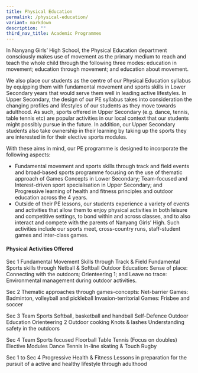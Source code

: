 ```yaml
---
title: Physical Education
permalink: /physical-education/
variant: markdown
description: ""
third_nav_title: Academic Programmes
---
```

In Nanyang Girls’ High School, the Physical Education department consciously makes use of movement as the primary medium to reach and teach the whole child through the following three modes: 
education in movement; 
education through movement; and 
education about movement.

We also place our students as the centre of our Physical Education syllabus by equipping them with fundamental movement and sports skills in Lower Secondary years that would serve them well in leading active lifestyles. In Upper Secondary, the design of our PE syllabus takes into consideration the changing profiles and lifestyles of our students as they move towards adulthood. As such, sports offered in Upper Secondary (e.g. dance, tennis, table tennis etc) are popular activities in our local context that our students might possibly pursue in the future. In addition, our Upper Secondary students also take ownership in their learning by taking up the sports they are interested in for their elective sports modules. 

With these aims in mind, our PE programme is designed to incorporate the following aspects:
<ul>
	<li>Fundamental movement and sports skills through track and field events and broad-based sports programme focusing on the use of thematic approach of Games Concepts in Lower Secondary;
Team-focused and Interest-driven sport specialisation in Upper Secondary; and 
		Progressive learning of health and fitness principles and outdoor education across the 4 years.</li>
	<li>Outside of their PE lessons, our students experience a variety of events and activities that allow them to enjoy physical activities in both leisure and competitive settings, to bond within and across classes, and to also interact and compete with the parents of Nanyang Girls’ High. Such activities include our sports meet, cross-country runs, staff-student games and inter-class games.</li></ul>

#### Physical Activities Offered

Sec 1
Fundamental Movement Skills through Track &amp; Field
Fundamental Sports skills through Netball &amp; Softball
Outdoor Education:
Sense of place: Connecting with the outdoors;
Orienteering 1; and
Leave no trace: Environmental management during outdoor activities.

Sec 2
Thematic approaches through games-concepts:
Net-barrier Games: Badminton, volleyball and pickleball
Invasion-territorial Games: Frisbee and soccer

Sec 3
Team Sports 
Softball, basketball and handball
Self-Defence
Outdoor Education
Orienteering 2
Outdoor cooking
Knots &amp; lashes
Understanding safety in the outdoors

Sec 4
Team Sports focused
Floorball
Table Tennis (Focus on doubles)
Elective Modules
Dance
Tennis
In-line skating &amp; Touch Rugby

Sec 1 to Sec 4
Progressive Health &amp; Fitness Lessons in preparation for the pursuit of a active and healthy lifestyle through adulthood
